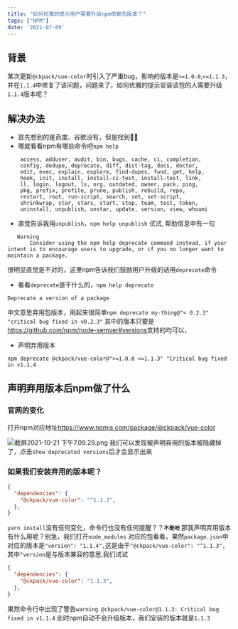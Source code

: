 ```yaml
---
title: "如何优雅的提示用户需要升级npm依赖包版本？"
tags: ["NPM"]
date: '2021-07-09'
---
```


## 背景

某次更新`@ckpack/vue-color`时引入了严重bug，影响的版本是`>=1.0.0`,`<=1.1.3`，并在`1.1.4`中修复了该问题，问题来了，如何优雅的提示安装该包的人需要升级`1.1.4`版本呢？

## 解决办法

+ 首先想到的是百度、谷歌没有，但是找到🤷‍♂️
+ 哪就看看npm有哪些命令吧`npm help`

```
    access, adduser, audit, bin, bugs, cache, ci, completion,
    config, dedupe, deprecate, diff, dist-tag, docs, doctor,
    edit, exec, explain, explore, find-dupes, fund, get, help,
    hook, init, install, install-ci-test, install-test, link,
    ll, login, logout, ls, org, outdated, owner, pack, ping,
    pkg, prefix, profile, prune, publish, rebuild, repo,
    restart, root, run-script, search, set, set-script,
    shrinkwrap, star, stars, start, stop, team, test, token,
    uninstall, unpublish, unstar, update, version, view, whoami
```

+ 直觉告诉我用`unpublish`，`npm help unpublish` 试试,
帮助信息中有一句

```
   Warning
       Consider using the npm help deprecate command instead, if your intent is to encourage users to upgrade, or if you no longer want to maintain a package.
```

很明显直觉是不对的，这里npm告诉我们鼓励用户升级的话用`deprecate`命令

+ 看看`deprecate`是干什么的，`npm help deprecate`

```
Deprecate a version of a package
```

中文意思弃用包版本，用起来很简单`npm deprecate my-thing@"< 0.2.3" "critical bug fixed in v0.2.3"` 其中的版本只要是<https://github.com/npm/node-semver#versions>支持的均可以，

+ 声明弃用版本

```
npm deprecate @ckpack/vue-color@">=1.0.0 <=1.1.3" "Critical bug fixed in v1.1.4
```

## 声明弃用版本后npm做了什么

### 官网的变化

打开npm对应地址<https://www.npmjs.com/package/@ckpack/vue-color>

![截屏2021-10-21 下午7.09.29.png](https://p6-juejin.byteimg.com/tos-cn-i-k3u1fbpfcp/89c5356a0f764e5c84eb094d833cb073~tplv-k3u1fbpfcp-watermark.image?)
我们可以发现被声明弃用的版本被隐藏掉了，点击`show deprecated versions`后才会显示出来

### 如果我们安装弃用的版本呢？

```json
{
  "dependencies": {
    "@ckpack/vue-color": "^1.1.3",
  },
}
```

`yarn install`没有任何变化，命令行也没有任何提醒？？**`不是吧`** 那我声明弃用版本有什么用呢？别急，我们打开`node_modules` 对应的包看看，果然`package.json`中对应的版本是`"version": "1.1.4",`这是由于`"@ckpack/vue-color": "^1.1.3",` 其中`^version`是与版本兼容的意思,我们试试

```json
{
  "dependencies": {
    "@ckpack/vue-color": "1.1.3",
  },
}
```

果然命令行中出现了警告`warning @ckpack/vue-color@1.1.3: Critical bug fixed in v1.1.4` 此时npm自动不会升级版本，我们安装的版本就是`1.1.3`
